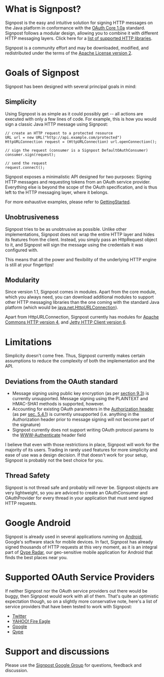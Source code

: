 # What is Signpost?

Signpost is the easy and intuitive solution for signing HTTP messages on the Java platform in conformance with the [OAuth Core 1.0a][oauth-spec] standard. Signpost follows a modular design, allowing you to combine it with different HTTP messaging layers. Click here for a [list of supported HTTP libraries](/SupportedHttpLibraries).

Signpost is a community effort and may be downloaded, modified, and redistributed under the terms of the [Apache License version 2](http://www.apache.org/licenses/LICENSE-2.0.html).

# Goals of Signpost

Signpost has been designed with several principal goals in mind:

## Simplicity

Using Signpost is as simple as it could possibly get -- all actions are executed with only a few lines of code. For example, this is how you would sign a classic Java HTTP message using Signpost:

    // create an HTTP request to a protected resource
    URL url = new URL("http://api.example.com/protected")
    HttpURLConnection request = (HttpURLConnection) url.openConnection();
    
    // sign the request (consumer is a Signpost DefaultOAuthConsumer)
    consumer.sign(request);
    
    // send the request
    request.connect();
        
Signpost exposes a minimalistic API designed for two purposes: Signing HTTP messages and requesting tokens from an OAuth service provider. Everything else is beyond the scope of the OAuth specification, and is thus left to the HTTP messaging layer, where it belongs.

For more exhaustive examples, please refer to [GettingStarted](/GettingStarted).

## Unobtrusiveness
Signpost tries to be as unobtrusive as possible. Unlike other implementations, Signpost does not wrap the entire HTTP layer and hides its features from the client. Instead, you simply pass an HttpRequest object to it, and Signpost will sign the message using the credentials it was configured with.

This means that all the power and flexibility of the underlying HTTP engine is still at your fingertips!

## Modularity
Since version 1.1, Signpost comes in modules. Apart from the core module, which you always need, you can download additional modules to support other HTTP messaging libraries than the one coming with the standard Java platform (which would be [java.net.HttpURLConnection](http://java.sun.com/javase/6/docs/api/java/net/HttpURLConnection.html)).

Apart from HttpURLConnection, Signpost currently has modules for [Apache Commons HTTP version 4](http://hc.apache.org/), and [Jetty HTTP Client version 6](http://docs.codehaus.org/display/JETTY/Jetty+HTTP+Client).

# Limitations
Simplicity doesn't come free. Thus, Signpost currently makes certain assumptions to reduce the complexity of both the implementation and the API.

## Deviations from the OAuth standard
  * Message signing using public key encryption (as per [section 9.3](http://oauth.net/core/1.0a#anchor18)) is currently unsupported. Message signing using the PLAINTEXT and HMAC-SHA1 methods is supported, however.
  * Accounting for existing OAuth parameters in the [Authorization header](http://www.w3.org/Protocols/rfc2616/rfc2616-sec14.html#sec14.8) (as per [sec. 5.4.1](http://oauth.net/core/1.0a#auth_header)) is currently unsupported (i.e. anything in the Authorization header prior to message signing will not become part of the signature)
  * Signpost currently does not support writing OAuth protocol params to the [WWW-Authenticate](http://www.w3.org/Protocols/rfc2616/rfc2616-sec14.html#sec14.47) header field

I believe that even with those restrictions in place, Signpost will work for the majority of its users. Trading in rarely used features for more simplicity and ease of use was a design decision. If that doesn't work for your setup, Signpost is probably not the best choice for you.

## Thread Safety
Signpost is not thread safe and probably will never be. Signpost objects are very lightweight, so you are adviced to create an OAuthConsumer and OAuthProvider for every thread in your application that must send signed HTTP requests.

# Google Android
Signpost is already used in several applications running on [Android](http://code.google.com/android), Google's software stack for mobile devices. In fact, Signpost has already signed thousands of HTTP requests at this very moment, as it is an integral part of [Qype Radar](http://www.qype.co.uk/go-mobile), our geo-sensitive mobile application for Android that finds the best places near you.

# Supported OAuth Service Providers

If neither Signpost nor the OAuth service providers out there would be buggy, then Signpost would work with all of them. That's quite an optimistic expectation though, so on a slightly more conservative note, here's a list of service providers that have been tested to work with Signpost: 

  * [Twitter](http://apiwiki.twitter.com)
  * [YAHOO! Fire Eagle](http://fireeagle.yahoo.net/developer)
  * [Google](http://code.google.com/apis/accounts/docs/OAuth.html)
  * [Qype](http://www.qype.co.uk/developers/api)

# Support and discussions
Please use the [Signpost Google Group](http://groups.google.com/group/signpost-users) for questions, feedback and discussion.

[oauth-spec]: http://oauth.net/core/1.0a